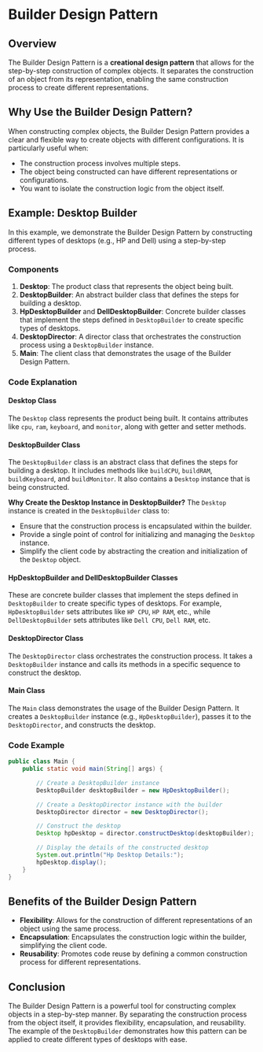 # Builder Design Pattern

## Overview

The Builder Design Pattern is a **creational design pattern** that allows for the step-by-step construction of complex objects. It separates the construction of an object from its representation, enabling the same construction process to create different representations.

## Why Use the Builder Design Pattern?

When constructing complex objects, the Builder Design Pattern provides a clear and flexible way to create objects with different configurations. It is particularly useful when:

- The construction process involves multiple steps.
- The object being constructed can have different representations or configurations.
- You want to isolate the construction logic from the object itself.

## Example: Desktop Builder

In this example, we demonstrate the Builder Design Pattern by constructing different types of desktops (e.g., HP and Dell) using a step-by-step process.

### Components

1. **Desktop**: The product class that represents the object being built.
2. **DesktopBuilder**: An abstract builder class that defines the steps for building a desktop.
3. **HpDesktopBuilder** and **DellDesktopBuilder**: Concrete builder classes that implement the steps defined in `DesktopBuilder` to create specific types of desktops.
4. **DesktopDirector**: A director class that orchestrates the construction process using a `DesktopBuilder` instance.
5. **Main**: The client class that demonstrates the usage of the Builder Design Pattern.

### Code Explanation

#### Desktop Class

The `Desktop` class represents the product being built. It contains attributes like `cpu`, `ram`, `keyboard`, and `monitor`, along with getter and setter methods.

#### DesktopBuilder Class

The `DesktopBuilder` class is an abstract class that defines the steps for building a desktop. It includes methods like `buildCPU`, `buildRAM`, `buildKeyboard`, and `buildMonitor`. It also contains a `Desktop` instance that is being constructed.

**Why Create the Desktop Instance in DesktopBuilder?**
The `Desktop` instance is created in the `DesktopBuilder` class to:

- Ensure that the construction process is encapsulated within the builder.
- Provide a single point of control for initializing and managing the `Desktop` instance.
- Simplify the client code by abstracting the creation and initialization of the `Desktop` object.

#### HpDesktopBuilder and DellDesktopBuilder Classes

These are concrete builder classes that implement the steps defined in `DesktopBuilder` to create specific types of desktops. For example, `HpDesktopBuilder` sets attributes like `HP CPU`, `HP RAM`, etc., while `DellDesktopBuilder` sets attributes like `Dell CPU`, `Dell RAM`, etc.

#### DesktopDirector Class

The `DesktopDirector` class orchestrates the construction process. It takes a `DesktopBuilder` instance and calls its methods in a specific sequence to construct the desktop.

#### Main Class

The `Main` class demonstrates the usage of the Builder Design Pattern. It creates a `DesktopBuilder` instance (e.g., `HpDesktopBuilder`), passes it to the `DesktopDirector`, and constructs the desktop.

### Code Example

```java
public class Main {
    public static void main(String[] args) {

        // Create a DesktopBuilder instance
        DesktopBuilder desktopBuilder = new HpDesktopBuilder();

        // Create a DesktopDirector instance with the builder
        DesktopDirector director = new DesktopDirector();

        // Construct the desktop
        Desktop hpDesktop = director.constructDesktop(desktopBuilder);

        // Display the details of the constructed desktop
        System.out.println("Hp Desktop Details:");
        hpDesktop.display();
    }
}
```

## Benefits of the Builder Design Pattern

- **Flexibility**: Allows for the construction of different representations of an object using the same process.
- **Encapsulation**: Encapsulates the construction logic within the builder, simplifying the client code.
- **Reusability**: Promotes code reuse by defining a common construction process for different representations.

## Conclusion

The Builder Design Pattern is a powerful tool for constructing complex objects in a step-by-step manner. By separating the construction process from the object itself, it provides flexibility, encapsulation, and reusability. The example of the `DesktopBuilder` demonstrates how this pattern can be applied to create different types of desktops with ease.
